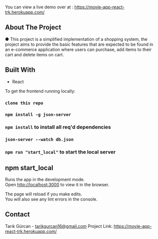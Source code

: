 You can view a live demo over at : https://movie-app-react-trk.herokuapp.com/

## About The Project

● This project is a simplified implementation of a shopping system, the project aims to provide the basic features that are expected to be found in an e-commerce application where users can purchase, add items to their cart and delete items on cart.

## Built With

- React


To get the frontend running locally:

### `clone this repo`
### `npm install -g json-server`
### `npm install` to install all req'd dependencies
### `json-server --watch db.json`
### `npm run "start_local"` to start the local server

## npm start_local

Runs the app in the development mode.\
Open [http://localhost:3000](http://localhost:3000) to view it in the browser.

The page will reload if you make edits.\
You will also see any lint errors in the console.

## Contact

Tarık Gürcan - tarikgurcan16@gmail.com
Project Link: https://movie-app-react-trk.herokuapp.com/
